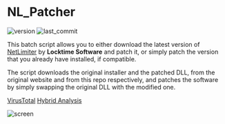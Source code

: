 # NL_Patcher
![version](https://img.shields.io/badge/version%20-%202.0%20-%20green)
![last_commit](https://img.shields.io/github/last-commit/funnysoft24/NL_Patcher)

This batch script allows you to either download the latest version of [NetLimiter](https://www.netlimiter.com/) by **Locktime Software** and patch it, or simply patch the version that you already have installed, if compatible.

The script downloads the original installer and the patched DLL, from the original website and from this repo respectively, and patches the software by simply swapping the original DLL with the modified one.

[VirusTotal](https://www.virustotal.com/gui/file/bef92212093f9577a1e5f8c4270ac728ead7789264acb780b00faf3a8655080f?nocache=1)
[Hybrid Analysis](https://hybrid-analysis.com/sample/bef92212093f9577a1e5f8c4270ac728ead7789264acb780b00faf3a8655080f)

![screen](https://github.com/funnysoft24/NL_Patcher/assets/158505690/2be5aaf3-97f8-4ef0-ba59-52b3e7a2f366)
